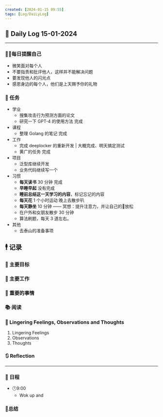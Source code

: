 ```yaml
---
created: [2024-01-15 09:55]
tags: [Log/DaiLyLog]
---
```


## 📅 Daily Log 15-01-2024

---

### 💁‍♂️每日提醒自己

- 微笑面对每个人
- 不要指责和批评他人，这样并不能解决问题
- 要发现他人的闪光点
- 感恩身边的每个人，他们是上天赐予你的礼物

### 🔷 任务

- 学业
	- 搜集攻击行为预测方面的论文
	- 研究一下 GPT-4 的使用方法 完成
- 课程
	- 整理 Golang 的笔记 完成
- 工作
	- 完成 deeplocker 的重新开发 | 大概完成、明天搞定测试
	- 黄广的任务 完成
- 项目
	- 泛型库继续开发
	- 业务代码继续写一个
- 习惯
	- **每天读书** 30 分钟 完成
	- **早睡早起** 没有完成
	- **睡前总结这一天学习的内容**，标记忘记的内容
	- **每天花** 1 个小时运动 晚上去散步叭
	- **每天静坐** 10 分钟 —— 冥想：提升注意力，并让自己的🧠放松
	- 在户外和女朋友散步 30 分钟
	- 算法刷题，每天 3 道左右。
- 其他
	- 去泰山的准备事项

## 🕴 记录

### 🎯 主要目标

### 🚀 主要工作

### 📕 重要的事情

### 📚 阅读

### 💬 Lingering Feelings, Observations and Thoughts

1. Lingering Feelings
2. Observations
3. Thoughts

### 🔃 Reflection

---

### 📅 日程

- 🕛9:00
	- Wok up and

### 📒总结
